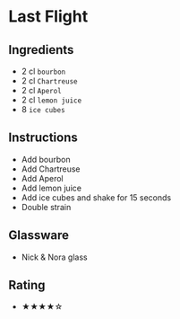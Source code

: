 # Last Flight

## Ingredients
- 2 cl `bourbon`
- 2 cl `Chartreuse`
- 2 cl `Aperol`
- 2 cl `lemon juice`
- 8 `ice cubes`

## Instructions
- Add bourbon
- Add Chartreuse
- Add Aperol
- Add lemon juice
- Add ice cubes and shake for 15 seconds
- Double strain

## Glassware
- Nick & Nora glass

## Rating
- ★★★★☆